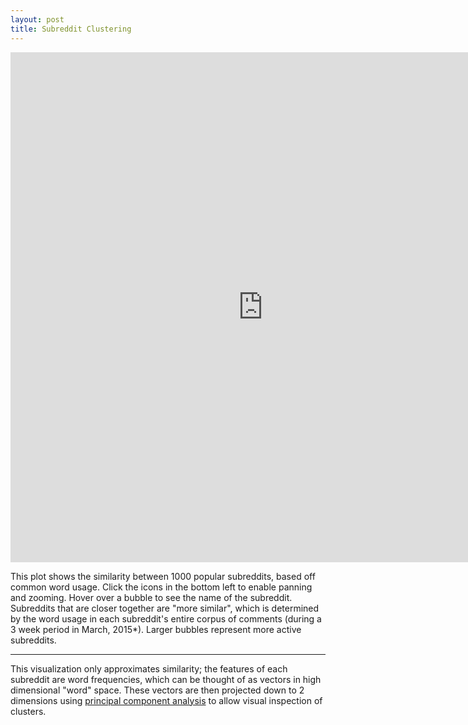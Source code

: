 ```yaml
---
layout: post
title: Subreddit Clustering
---
```


<iframe src="https://vida.io/gists/vn2hn29qg8H6a6DwN/index.html" seamless frameborder="0" width="808" height="816"></iframe>

This plot shows the similarity between 1000 popular subreddits, based off common word usage. Click the icons in the bottom left to enable panning and zooming. Hover over a bubble to see the name of the subreddit.  Subreddits that are closer together are "more similar", which is determined by the word usage in each subreddit's entire corpus of comments (during a 3 week period in March, 2015*). Larger bubbles represent more active subreddits. 

*** 

This visualization only approximates similarity; the features of each subreddit are word frequencies, which can be thought of as vectors in high dimensional "word" space. These vectors are then projected down to 2 dimensions using [principal component analysis](https://en.wikipedia.org/wiki/Principal_component_analysis) to allow visual inspection of clusters. 
